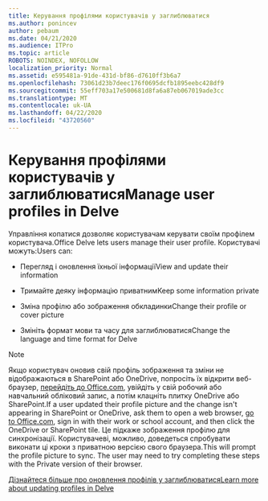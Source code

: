 ```yaml
---
title: Керування профілями користувачів у заглиблюватися
ms.author: ponincev
author: pebaum
ms.date: 04/21/2020
ms.audience: ITPro
ms.topic: article
ROBOTS: NOINDEX, NOFOLLOW
localization_priority: Normal
ms.assetid: e595481a-91de-431d-bf86-d7610ff3b6a7
ms.openlocfilehash: 73061d23b7deec176f0695dcfb1895eebc428df9
ms.sourcegitcommit: 55eff703a17e500681d8fa6a87eb067019ade3cc
ms.translationtype: MT
ms.contentlocale: uk-UA
ms.lasthandoff: 04/22/2020
ms.locfileid: "43720560"
---
```

# <a name="manage-user-profiles-in-delve"></a><span data-ttu-id="89531-102">Керування профілями користувачів у заглиблюватися</span><span class="sxs-lookup"><span data-stu-id="89531-102">Manage user profiles in Delve</span></span>

<span data-ttu-id="89531-103">Управління копатися дозволяє користувачам керувати своїм профілем користувача.</span><span class="sxs-lookup"><span data-stu-id="89531-103">Office Delve lets users manage their user profile.</span></span> <span data-ttu-id="89531-104">Користувачі можуть:</span><span class="sxs-lookup"><span data-stu-id="89531-104">Users can:</span></span>
  
- <span data-ttu-id="89531-105">Перегляд і оновлення їхньої інформації</span><span class="sxs-lookup"><span data-stu-id="89531-105">View and update their information</span></span>
    
- <span data-ttu-id="89531-106">Тримайте деяку інформацію приватним</span><span class="sxs-lookup"><span data-stu-id="89531-106">Keep some information private</span></span>
    
- <span data-ttu-id="89531-107">Зміна профілю або зображення обкладинки</span><span class="sxs-lookup"><span data-stu-id="89531-107">Change their profile or cover picture</span></span>
    
- <span data-ttu-id="89531-108">Змініть формат мови та часу для заглиблюватися</span><span class="sxs-lookup"><span data-stu-id="89531-108">Change the language and time format for Delve</span></span>
    
> [!NOTE]
> <span data-ttu-id="89531-109">Якщо користувач оновив свій профіль зображення та зміни не відображаються в SharePoint або OneDrive, попросіть їх відкрити веб-браузер, [перейдіть до Office.com](https://www.office.com), увійдіть у свій робочий або навчальний обліковий запис, а потім клацніть плитку OneDrive або SharePoint.</span><span class="sxs-lookup"><span data-stu-id="89531-109">If a user updated their profile picture and the change isn't appearing in SharePoint or OneDrive, ask them to open a web browser, [go to Office.com](https://www.office.com), sign in with their work or school account, and then click the OneDrive or SharePoint tile.</span></span> <span data-ttu-id="89531-110">Це підкаже зображення профілю для синхронізації. Користувачеві, можливо, доведеться спробувати виконати ці кроки з приватною версією свого браузера.</span><span class="sxs-lookup"><span data-stu-id="89531-110">This will prompt the profile picture to sync. The user may need to try completing these steps with the Private version of their browser.</span></span> 
  
[<span data-ttu-id="89531-111">Дізнайтеся більше про оновлення профілів у заглиблюватися</span><span class="sxs-lookup"><span data-stu-id="89531-111">Learn more about updating profiles in Delve</span></span>](https://go.microsoft.com/fwlink/?linkid=735070)
  

